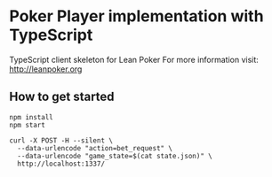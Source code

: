# Poker Player implementation with TypeScript

TypeScript client skeleton for Lean Poker For more information visit: <http://leanpoker.org>

## How to get started

```shell
npm install
npm start
```

```shell
curl -X POST -H --silent \
  --data-urlencode "action=bet_request" \
  --data-urlencode "game_state=$(cat state.json)" \
  http://localhost:1337/
```
